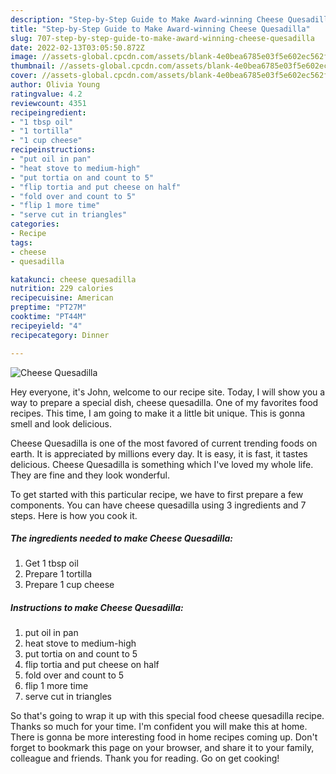 ```yaml
---
description: "Step-by-Step Guide to Make Award-winning Cheese Quesadilla"
title: "Step-by-Step Guide to Make Award-winning Cheese Quesadilla"
slug: 707-step-by-step-guide-to-make-award-winning-cheese-quesadilla
date: 2022-02-13T03:05:50.872Z
image: //assets-global.cpcdn.com/assets/blank-4e0bea6785e03f5e602ec562f230caae08da540cada707380b4fe1bbebba43da.png
thumbnail: //assets-global.cpcdn.com/assets/blank-4e0bea6785e03f5e602ec562f230caae08da540cada707380b4fe1bbebba43da.png
cover: //assets-global.cpcdn.com/assets/blank-4e0bea6785e03f5e602ec562f230caae08da540cada707380b4fe1bbebba43da.png
author: Olivia Young
ratingvalue: 4.2
reviewcount: 4351
recipeingredient:
- "1 tbsp oil"
- "1 tortilla"
- "1 cup cheese"
recipeinstructions:
- "put oil in pan"
- "heat stove to medium-high"
- "put tortia on and count to 5"
- "flip tortia and put cheese on half"
- "fold over and count to 5"
- "flip 1 more time"
- "serve cut in triangles"
categories:
- Recipe
tags:
- cheese
- quesadilla

katakunci: cheese quesadilla 
nutrition: 229 calories
recipecuisine: American
preptime: "PT27M"
cooktime: "PT44M"
recipeyield: "4"
recipecategory: Dinner

---
```



![Cheese Quesadilla](//assets-global.cpcdn.com/assets/blank-4e0bea6785e03f5e602ec562f230caae08da540cada707380b4fe1bbebba43da.png)

Hey everyone, it's John, welcome to our recipe site. Today, I will show you a way to prepare a special dish, cheese quesadilla. One of my favorites food recipes. This time, I am going to make it a little bit unique. This is gonna smell and look delicious.

Cheese Quesadilla is one of the most favored of current trending foods on earth. It is appreciated by millions every day. It is easy, it is fast, it tastes delicious. Cheese Quesadilla is something which I've loved my whole life. They are fine and they look wonderful.




To get started with this particular recipe, we have to first prepare a few components. You can have cheese quesadilla using 3 ingredients and 7 steps. Here is how you cook it.

<!--inarticleads1-->

##### The ingredients needed to make Cheese Quesadilla:

1. Get 1 tbsp oil
1. Prepare 1 tortilla
1. Prepare 1 cup cheese




<!--inarticleads2-->

##### Instructions to make Cheese Quesadilla:

1. put oil in pan
1. heat stove to medium-high
1. put tortia on and count to 5
1. flip tortia and put cheese on half
1. fold over and count to 5
1. flip 1 more time
1. serve cut in triangles




So that's going to wrap it up with this special food cheese quesadilla recipe. Thanks so much for your time. I'm confident you will make this at home. There is gonna be more interesting food in home recipes coming up. Don't forget to bookmark this page on your browser, and share it to your family, colleague and friends. Thank you for reading. Go on get cooking!
